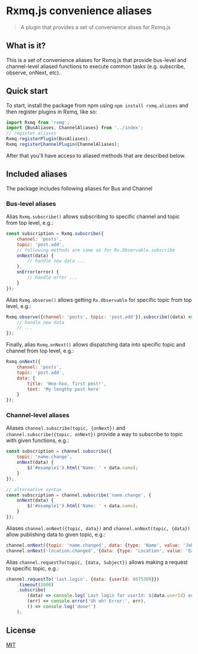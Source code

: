 # Rxmq.js convenience aliases

> A plugin that provides a set of convenience alises for Rxmq.js

## What is it?

This is a set of convenience aliases for Rxmq.js that provide bus-level and channel-level aliased functions to execute common tasks (e.g. subscribe, observe, onNext, etc).

## Quick start

To start, install the package from npm using `npm install rxmq.aliases` and then register plugins in Rxmq, like so:

```js
import Rxmq from 'rxmq';
import {BusAliases, ChannelAliases} from '../index';
// register aliases
Rxmq.registerPlugin(BusAliases);
Rxmq.registerChannelPlugin(ChannelAliases);
```

After that you'll have access to aliased methods that are described below.

## Included aliases

The package includes following aliases for Bus and Channel

### Bus-level aliases

Alias `Rxmq.subscribe()` allows subscribing to specific channel and topic from top level, e.g.:

```js
const subscription = Rxmq.subscribe({
    channel: 'posts',
    topic: 'post.add',
    // following methods are same as for Rx.Observable.subscribe
    onNext(data) {
        // handle new data ...
    },
    onError(error) {
        // handle error ...
    }
});
```

Alias `Rxmq.observe()` allows getting `Rx.Observable` for specific topic from top level, e.g.:
```js
Rxmq.observe({channel: 'posts', topic: 'post.add'}).subscribe((data) => {
    // handle new data
    // ...
});
```

Finally, alias `Rxmq.onNext()` allows dispatching data into specific topic and channel from top level, e.g.:
```js
Rxmq.onNext({
    channel: 'posts',
    topic: 'post.add',
    data: {
        title: 'Woo-hoo, first post!',
        text: 'My lengthy post here'
    }
});
```

### Channel-level aliases

Aliases `channel.subscribe(topic, {onNext})` and `channel.subscribe({topic, onNext})` provide a way to subscribe to topic with given functions, e.g.:
```js
const subscription = channel.subscribe({
    topic: 'name.change',
    onNext(data) {
        $('#example1').html('Name: ' + data.name);
    }
});

// alternative syntax
const subscription = channel.subscribe('name.change', {
    onNext(data) {
        $('#example1').html('Name: ' + data.name);
    }
});
```

Aliases `channel.onNext({topic, data})` and `channel.onNext(topic, {data})` allow publishing data to given topic, e.g.:
```js
channel.onNext({topic: 'name.changed', data: {type: 'Name', value: 'John Smith'}});
channel.onNext('location.changed', {data: {type: 'Location', value: 'Early 20th Century England'}});
```

Alias `channel.requestTo(topic, {data, Subject})` allows making a request to specific topic, e.g.:
```js
channel.requestTo('last.login', {data: {userId: 8675309}})
    .timeout(2000)
    .subscribe(
        (data) => console.log(`Last login for userId: ${data.userId} occurred on ${data.time}`),
        (err) => console.error('Uh oh! Error:', err),
        () => console.log('done!')
    );
```

## License

[MIT](http://www.opensource.org/licenses/mit-license)
